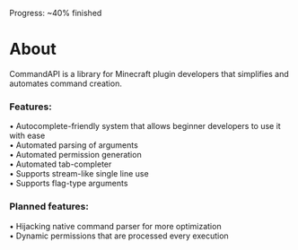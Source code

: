 Progress: ~40% finished

# About
CommandAPI is a library for Minecraft plugin developers that simplifies and automates command creation.  

### Features:
• Autocomplete-friendly system that allows beginner developers to use it with ease  
• Automated parsing of arguments  
• Automated permission generation  
• Automated tab-completer  
• Supports stream-like single line use  
• Supports flag-type arguments  

### Planned features:
• Hijacking native command parser for more optimization  
• Dynamic permissions that are processed every execution  
